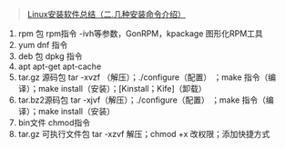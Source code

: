 > [Linux安装软件总结（二.几种安装命令介绍）](http://zyjustin9.iteye.com/blog/2026579)

1. rpm 包 rpm指令 -ivh等参数，GonRPM，kpackage 图形化RPM工具
2. yum dnf 指令
4. deb 包 dpkg 指令
5. apt apt-get apt-cache
3. tar.gz 源码包 tar -xvzf （解压）；./configure（配置） ；make 指令（编译）；make install（安装）；[Kinstall；Kife]（卸载）
4. tar.bz2源码包 tar -xjvf（解压）；./configure（配置） ；make 指令（编译）；make install（安装）
8. bin文件 chmod指令
9. tar.gz 可执行文件包 tar -xzvf 解压；chmod +x 改权限；添加快捷方式
